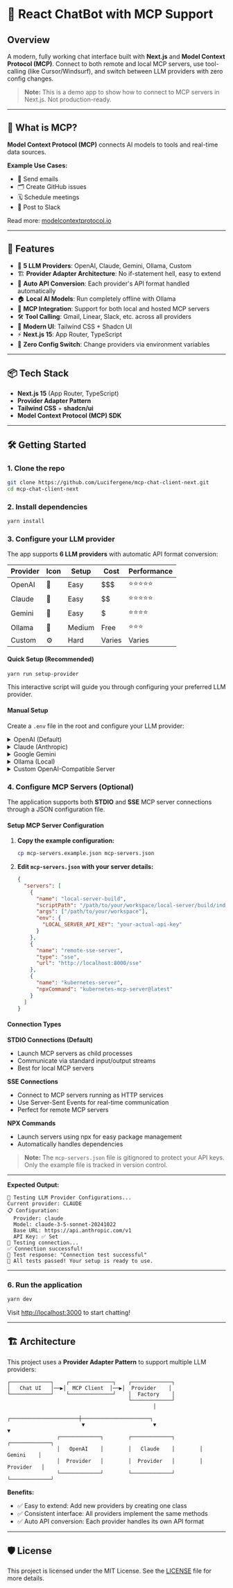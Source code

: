 # 💬 React ChatBot with MCP Support

## Overview

A modern, fully working chat interface built with **Next.js** and **Model Context Protocol (MCP)**. Connect to both remote and local MCP servers, use tool-calling (like Cursor/Windsurf), and switch between LLM providers with zero config changes.

> **Note:** This is a demo app to show how to connect to MCP servers in Next.js. Not production-ready.

---

## 🧠 What is MCP?

**Model Context Protocol (MCP)** connects AI models to tools and real-time data sources.

**Example Use Cases:**

- 📧 Send emails
- 🗂️ Create GitHub issues
- 🗓️ Schedule meetings
- 💬 Post to Slack

Read more: [modelcontextprotocol.io](https://modelcontextprotocol.io/introduction)

---

## 🚀 Features

- 🧠 **5 LLM Providers**: OpenAI, Claude, Gemini, Ollama, Custom
- 🏗️ **Provider Adapter Architecture**: No if-statement hell, easy to extend
- 🔄 **Auto API Conversion**: Each provider's API format handled automatically
- 🏠 **Local AI Models**: Run completely offline with Ollama
- 🔗 **MCP Integration**: Support for both local and hosted MCP servers
- 🛠️ **Tool Calling**: Gmail, Linear, Slack, etc. across all providers
- 💅 **Modern UI**: Tailwind CSS + Shadcn UI
- ⚡ **Next.js 15**: App Router, TypeScript
- 🎯 **Zero Config Switch**: Change providers via environment variables

---

## 📦 Tech Stack

- **Next.js 15** (App Router, TypeScript)
- **Provider Adapter Pattern**
- **Tailwind CSS** + **shadcn/ui**
- **Model Context Protocol (MCP) SDK**

---

## 🛠️ Getting Started

### 1. Clone the repo

```bash
git clone https://github.com/Lucifergene/mcp-chat-client-next.git
cd mcp-chat-client-next
```

### 2. Install dependencies

```bash
yarn install
```

### 3. Configure your LLM provider

The app supports **6 LLM providers** with automatic API format conversion:

| Provider | Icon | Setup | Cost | Performance |
|----------|------|-------|------|-------------|
| OpenAI   | 🤖   | Easy  | $$$  | ⭐⭐⭐⭐⭐      |
| Claude   | 🧠   | Easy  | $$   | ⭐⭐⭐⭐⭐      |
| Gemini   | 💎   | Easy  | $    | ⭐⭐⭐⭐       |
| Ollama   | 🦙   | Medium| Free | ⭐⭐⭐        |
| Custom   | ⚙️   | Hard  | Varies| Varies    |

#### Quick Setup (Recommended)

```bash
yarn run setup-provider
```

This interactive script will guide you through configuring your preferred LLM provider.

#### Manual Setup

Create a `.env` file in the root and configure your LLM provider:

<details>
<summary>OpenAI (Default)</summary>

```env
LLM_PROVIDER=openai
OPENAI_API_KEY=sk-<your_openai_api_key>
OPENAI_MODEL=gpt-4o-mini
```

</details>

<details>
<summary>Claude (Anthropic)</summary>

```env
LLM_PROVIDER=claude
ANTHROPIC_API_KEY=sk-ant-api03-<your_anthropic_api_key>
ANTHROPIC_MODEL=claude-3-5-sonnet-20241022
```

</details>

<details>
<summary>Google Gemini</summary>

```env
LLM_PROVIDER=gemini
GOOGLE_API_KEY=<your_google_api_key>
GEMINI_MODEL=gemini-2.5-flash
```

</details>

<details>
<summary>Ollama (Local)</summary>

First, make sure Ollama is running locally:

```bash
curl -fsSL https://ollama.ai/install.sh | sh
ollama pull llama3.1:8b
ollama serve
```

Then configure your `.env`:

```env
LLM_PROVIDER=ollama
OLLAMA_BASE_URL=http://localhost:11434/v1
OLLAMA_MODEL=llama3.1:8b
```

</details>

<details>
<summary>Custom OpenAI-Compatible Server</summary>

```env
LLM_PROVIDER=custom
CUSTOM_BASE_URL=http://your-server:port/v1
CUSTOM_API_KEY=your-api-key
CUSTOM_MODEL=your-model-name
```

</details>

### 4. Configure MCP Servers (Optional)

The application supports both **STDIO** and **SSE** MCP server connections through a JSON configuration file.

#### Setup MCP Server Configuration

1. **Copy the example configuration:**

   ```bash
   cp mcp-servers.example.json mcp-servers.json
   ```

2. **Edit `mcp-servers.json` with your server details:**

   ```json
   {
     "servers": [
       {
         "name": "local-server-build",
         "scriptPath": "/path/to/your/workspace/local-server/build/index.js",
         "args": ["/path/to/your/workspace"],
         "env": {
           "LOCAL_SERVER_API_KEY": "your-actual-api-key"
         }
       },
       {
         "name": "remote-sse-server",
         "type": "sse",
         "url": "http://localhost:8000/sse"
       },
       {
         "name": "kubernetes-server",
         "npxCommand": "kubernetes-mcp-server@latest"
       }
     ]
   }
   ```

#### Connection Types

**STDIO Connections (Default)**

- Launch MCP servers as child processes
- Communicate via standard input/output streams
- Best for local MCP servers

**SSE Connections**

- Connect to MCP servers running as HTTP services  
- Use Server-Sent Events for real-time communication
- Perfect for remote MCP servers

**NPX Commands**

- Launch servers using npx for easy package management
- Automatically handles dependencies

> **Note:** The `mcp-servers.json` file is gitignored to protect your API keys. Only the example file is tracked in version control.

---

**Expected Output:**

```
🧪 Testing LLM Provider Configurations...
Current provider: CLAUDE
📋 Configuration:
  Provider: claude
  Model: claude-3-5-sonnet-20241022
  Base URL: https://api.anthropic.com/v1
  API Key: ✅ Set
🔗 Testing connection...
✅ Connection successful!
📨 Test response: "Connection test successful"
🎉 All tests passed! Your setup is ready to use.
```

---

### 6. Run the application

```bash
yarn dev
```

Visit [http://localhost:3000](http://localhost:3000) to start chatting!

---

## 🏗️ Architecture

This project uses a **Provider Adapter Pattern** to support multiple LLM providers:

```
┌─────────────┐    ┌──────────────┐    ┌─────────────┐
│   Chat UI   │──▶│  MCP Client  │──▶│  Provider    │
└─────────────┘    └──────────────┘    │  Factory    │
                                       └─────────────┘
                                               │
                        ┌──────────────────────┼──────────────────────┐
                        ▼                      ▼                      ▼
                ┌─────────────┐        ┌─────────────┐        ┌─────────────┐
                │   OpenAI    │        │   Claude    │        │   Gemini    │
                │  Provider   │        │  Provider   │        │  Provider   │
                └─────────────┘        └─────────────┘        └─────────────┘
```

**Benefits:**

- ✅ Easy to extend: Add new providers by creating one class
- ✅ Consistent interface: All providers implement the same methods
- ✅ Auto API conversion: Each provider handles its own API format

---

## 🛡️ License

This project is licensed under the MIT License. See the [LICENSE](LICENSE) file for more details.
